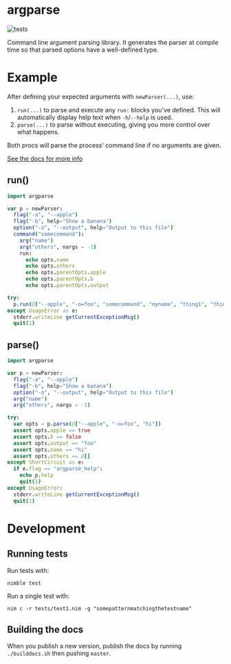 # argparse

![tests](https://github.com/iffy/nim-argparse/workflows/tests/badge.svg?branch=master)

Command line argument parsing library.  It generates the parser at compile time so that parsed options have a well-defined type.

# Example

After defining your expected arguments with `newParser(...)`, use:

1. `run(...)` to parse and execute any `run:` blocks you've defined.  This will automatically display help text when `-h`/`--help` is used.
2. `parse(...)` to parse without executing, giving you more control over what happens.

Both procs will parse the process' command line if no arguments are given.

[See the docs for more info](https://www.iffycan.com/nim-argparse/argparse.html)

## run()

```nim
import argparse

var p = newParser:
  flag("-a", "--apple")
  flag("-b", help="Show a banana")
  option("-o", "--output", help="Output to this file")
  command("somecommand"):
    arg("name")
    arg("others", nargs = -1)
    run:
      echo opts.name
      echo opts.others
      echo opts.parentOpts.apple
      echo opts.parentOpts.b
      echo opts.parentOpts.output

try:
  p.run(@["--apple", "-o=foo", "somecommand", "myname", "thing1", "thing2"])
except UsageError as e:
  stderr.writeLine getCurrentExceptionMsg()
  quit(1)
```

## parse()

```nim
import argparse

var p = newParser:
  flag("-a", "--apple")
  flag("-b", help="Show a banana")
  option("-o", "--output", help="Output to this file")
  arg("name")
  arg("others", nargs = -1)

try:
  var opts = p.parse(@["--apple", "-o=foo", "hi"])
  assert opts.apple == true
  assert opts.b == false
  assert opts.output == "foo"
  assert opts.name == "hi"
  assert opts.others == @[]
except ShortCircuit as e:
  if e.flag == "argparse_help":
    echo p.help
    quit(1)
except UsageError:
  stderr.writeLine getCurrentExceptionMsg()
  quit(1)
```

# Development

## Running tests

Run tests with:

```
nimble test
```

Run a single test with:

```
nim c -r tests/test1.nim -g "somepatternmatchingthetestname"
```

## Building the docs

When you publish a new version, publish the docs by running `./builddocs.sh` then pushing `master`.